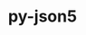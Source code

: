 ---
title: "py-json5"
layout: cache
categories: [package, v0.20.1]
meta: {"versions": ["0.9.10"], "compilers": ["gcc@=11.1.0"], "oss": ["ubuntu20.04"], "platforms": ["linux"], "targets": ["ppc64le", "x86_64_v3"], "stacks": ["data-vis-sdk", "e4s", "e4s-power", "root"], "num_specs": 8, "num_specs_by_stack": {"e4s-power": 2, "root": 8, "data-vis-sdk": 4, "e4s": 2}}
spec_details: [{"hash": "v5p3bezodafv5cnts7kxjp4falujkels", "compiler": "gcc@=11.1.0", "versions": ["0.9.10"], "os": "ubuntu20.04", "platform": "linux", "target": "ppc64le", "variants": ["build_system=python_pip"], "stacks": ["e4s-power", "root"], "size": "-", "tarball": "https://binaries.spack.io/releases/v0.20.1/build_cache/linux-ubuntu20.04-ppc64le/gcc-11.1.0/py-json5-0.9.10/linux-ubuntu20.04-ppc64le-gcc-11.1.0-py-json5-0.9.10-v5p3bezodafv5cnts7kxjp4falujkels.spack"}, {"hash": "mbza23tudmwxwejg3v55j4jtirdg4ssa", "compiler": "gcc@=11.1.0", "versions": ["0.9.10"], "os": "ubuntu20.04", "platform": "linux", "target": "ppc64le", "variants": ["build_system=python_pip"], "stacks": ["e4s-power", "root"], "size": "-", "tarball": "https://binaries.spack.io/releases/v0.20.1/build_cache/linux-ubuntu20.04-ppc64le/gcc-11.1.0/py-json5-0.9.10/linux-ubuntu20.04-ppc64le-gcc-11.1.0-py-json5-0.9.10-mbza23tudmwxwejg3v55j4jtirdg4ssa.spack"}, {"hash": "v2j56akqttqupk2jgmcqqppff3gx4jpk", "compiler": "gcc@=11.1.0", "versions": ["0.9.10"], "os": "ubuntu20.04", "platform": "linux", "target": "x86_64_v3", "variants": ["build_system=python_pip"], "stacks": ["data-vis-sdk", "root"], "size": "-", "tarball": "https://binaries.spack.io/releases/v0.20.1/build_cache/linux-ubuntu20.04-x86_64_v3/gcc-11.1.0/py-json5-0.9.10/linux-ubuntu20.04-x86_64_v3-gcc-11.1.0-py-json5-0.9.10-v2j56akqttqupk2jgmcqqppff3gx4jpk.spack"}, {"hash": "uatwo3uwwari5dwjgevcxmjdyg6hzb4i", "compiler": "gcc@=11.1.0", "versions": ["0.9.10"], "os": "ubuntu20.04", "platform": "linux", "target": "x86_64_v3", "variants": ["build_system=python_pip"], "stacks": ["data-vis-sdk", "root"], "size": "-", "tarball": "https://binaries.spack.io/releases/v0.20.1/build_cache/linux-ubuntu20.04-x86_64_v3/gcc-11.1.0/py-json5-0.9.10/linux-ubuntu20.04-x86_64_v3-gcc-11.1.0-py-json5-0.9.10-uatwo3uwwari5dwjgevcxmjdyg6hzb4i.spack"}, {"hash": "jurngt547q3wpbnsc3cxr2dc342giovc", "compiler": "gcc@=11.1.0", "versions": ["0.9.10"], "os": "ubuntu20.04", "platform": "linux", "target": "x86_64_v3", "variants": ["build_system=python_pip"], "stacks": ["root", "e4s"], "size": "-", "tarball": "https://binaries.spack.io/releases/v0.20.1/build_cache/linux-ubuntu20.04-x86_64_v3/gcc-11.1.0/py-json5-0.9.10/linux-ubuntu20.04-x86_64_v3-gcc-11.1.0-py-json5-0.9.10-jurngt547q3wpbnsc3cxr2dc342giovc.spack"}, {"hash": "imn65rk6mp3f5j3rnaxj34dc6pdwzbma", "compiler": "gcc@=11.1.0", "versions": ["0.9.10"], "os": "ubuntu20.04", "platform": "linux", "target": "x86_64_v3", "variants": ["build_system=python_pip"], "stacks": ["data-vis-sdk", "root"], "size": "-", "tarball": "https://binaries.spack.io/releases/v0.20.1/build_cache/linux-ubuntu20.04-x86_64_v3/gcc-11.1.0/py-json5-0.9.10/linux-ubuntu20.04-x86_64_v3-gcc-11.1.0-py-json5-0.9.10-imn65rk6mp3f5j3rnaxj34dc6pdwzbma.spack"}, {"hash": "fzitn4der4g6ggydxnveuw2647pyvycx", "compiler": "gcc@=11.1.0", "versions": ["0.9.10"], "os": "ubuntu20.04", "platform": "linux", "target": "x86_64_v3", "variants": ["build_system=python_pip"], "stacks": ["data-vis-sdk", "root"], "size": "-", "tarball": "https://binaries.spack.io/releases/v0.20.1/build_cache/linux-ubuntu20.04-x86_64_v3/gcc-11.1.0/py-json5-0.9.10/linux-ubuntu20.04-x86_64_v3-gcc-11.1.0-py-json5-0.9.10-fzitn4der4g6ggydxnveuw2647pyvycx.spack"}, {"hash": "zub7yxc5iao633mmbcoq7truyxm5qdaw", "compiler": "gcc@=11.1.0", "versions": ["0.9.10"], "os": "ubuntu20.04", "platform": "linux", "target": "x86_64_v3", "variants": ["build_system=python_pip"], "stacks": ["root", "e4s"], "size": "-", "tarball": "https://binaries.spack.io/releases/v0.20.1/build_cache/linux-ubuntu20.04-x86_64_v3/gcc-11.1.0/py-json5-0.9.10/linux-ubuntu20.04-x86_64_v3-gcc-11.1.0-py-json5-0.9.10-zub7yxc5iao633mmbcoq7truyxm5qdaw.spack"}]
---